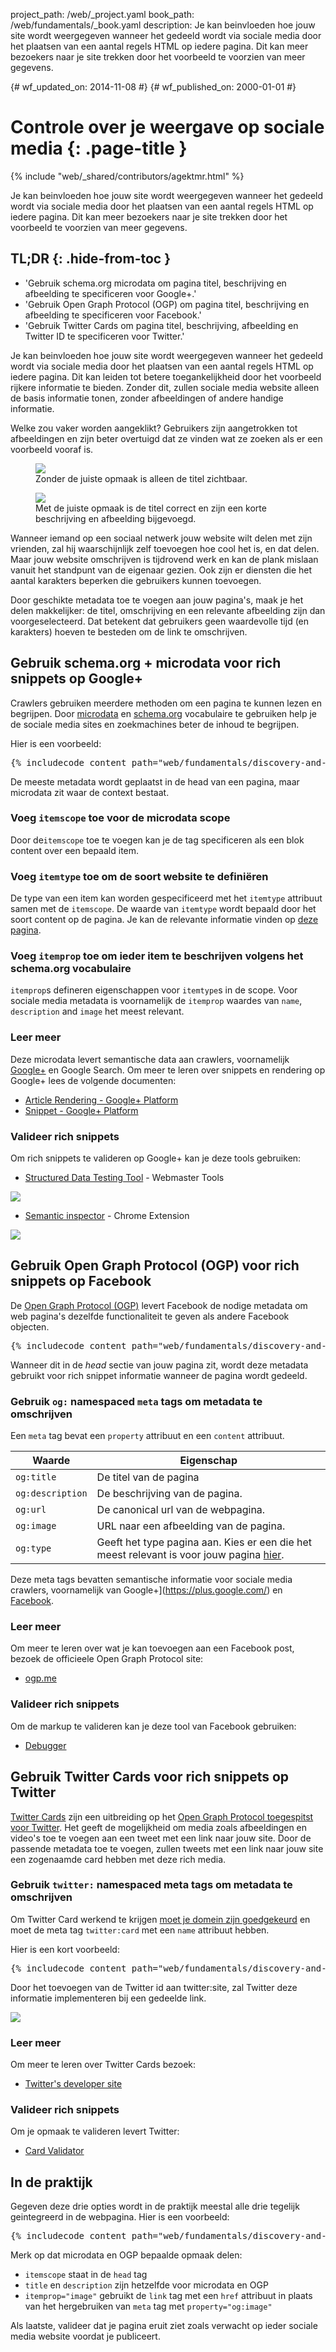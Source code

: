 project_path: /web/_project.yaml
book_path: /web/fundamentals/_book.yaml
description: Je kan beinvloeden hoe jouw site wordt weergegeven wanneer het gedeeld wordt via sociale media door het plaatsen van een aantal regels HTML op iedere pagina. Dit kan meer bezoekers naar je site trekken door het voorbeeld te voorzien van meer gegevens.

{# wf_updated_on: 2014-11-08 #}
{# wf_published_on: 2000-01-01 #}

# Controle over je weergave op sociale media {: .page-title }

{% include "web/_shared/contributors/agektmr.html" %}

Je kan beinvloeden hoe jouw site wordt weergegeven wanneer het gedeeld wordt via sociale media door het plaatsen van een aantal regels HTML op iedere pagina. Dit kan meer bezoekers naar je site trekken door het voorbeeld te voorzien van meer gegevens.


## TL;DR {: .hide-from-toc }
- 'Gebruik schema.org microdata om pagina titel, beschrijving en afbeelding te specificeren voor Google+.'
- 'Gebruik Open Graph Protocol (OGP) om pagina titel, beschrijving en afbeelding te specificeren voor Facebook.'
- 'Gebruik Twitter Cards om pagina titel, beschrijving, afbeelding en Twitter ID te specificeren voor Twitter.'


Je kan beinvloeden hoe jouw site wordt weergegeven wanneer het gedeeld wordt via sociale media door het plaatsen van een aantal regels HTML op iedere pagina. Dit kan leiden tot betere toegankelijkheid door het voorbeeld rijkere informatie te bieden. Zonder dit, zullen sociale media website alleen de basis informatie tonen, zonder afbeeldingen of andere handige informatie.

Welke zou vaker worden aangeklikt? Gebruikers zijn aangetrokken tot afbeeldingen en zijn beter overtuigd dat ze vinden wat ze zoeken als er een voorbeeld vooraf is.


<figure class="attempt-left">
  <img src="imgs/gplus-snippet-1.png" srcset="imgs/gplus-snippet-1.png 1x,
   imgs/gplus-snippet-1-2x.png 2x" />
  <figcaption>Zonder de juiste opmaak is alleen de titel zichtbaar.</figcaption>
</figure>
<figure class="attempt-right">
  <img src="imgs/gplus-snippet-2.png" srcset="imgs/gplus-snippet-2.png 1x,
   imgs/gplus-snippet-2-2x.png 2x" />
  <figcaption>Met de juiste opmaak is de titel correct en zijn een korte beschrijving en afbeelding bijgevoegd.</figcaption>
</figure>
<div class="clearfix"></div>


Wanneer iemand op een sociaal netwerk jouw website wilt delen met zijn vrienden, zal hij waarschijnlijk zelf toevoegen hoe cool het is, en dat delen. Maar jouw website omschrijven is tijdrovend werk en kan de plank mislaan vanuit het standpunt van de eigenaar gezien. Ook zijn er diensten die het aantal karakters beperken die gebruikers kunnen toevoegen.

Door geschikte metadata toe te voegen aan jouw pagina's, maak je het delen makkelijker: de titel, omschrijving en een relevante afbeelding zijn dan voorgeselecteerd. Dat betekent dat gebruikers geen waardevolle tijd (en karakters) hoeven te besteden om de link te omschrijven.

## Gebruik schema.org + microdata voor rich snippets op Google+
Crawlers gebruiken meerdere methoden om een pagina te kunnen lezen en begrijpen. Door [microdata](http://www.w3.org/TR/microdata/) en
[schema.org](https://schema.org/) vocabulaire te gebruiken help je de sociale media sites en zoekmachines beter de inhoud te begrijpen.

Hier is een voorbeeld:

<pre class="prettyprint">
{% includecode content_path="web/fundamentals/discovery-and-monetization/social-discovery/_code/social-sites.html" region_tag="microdata" adjust_indentation="auto" %}
</pre>

De meeste metadata wordt geplaatst in de head van een pagina, maar microdata zit waar de context bestaat.

### Voeg `itemscope` toe voor de microdata scope
Door de`itemscope` toe te voegen kan je de tag specificeren als een blok content over een bepaald item.

### Voeg `itemtype` toe om de soort website te definiëren
De type van een item kan worden gespecificeerd met het `itemtype` attribuut samen met de `itemscope`. De waarde van `itemtype` wordt bepaald door het soort content op de pagina. Je kan de relevante informatie vinden op [deze pagina](http://schema.org/docs/full.html).

### Voeg `itemprop` toe om ieder item te beschrijven volgens het schema.org vocabulaire
`itemprop`s defineren eigenschappen voor `itemtype`s in de scope. Voor sociale media metadata is voornamelijk de `itemprop` waardes van `name`, `description` and `image` het meest relevant.

### Leer meer
Deze microdata levert semantische data aan crawlers, voornamelijk [Google+](https://plus.google.com/) en Google Search. Om meer te leren over snippets en rendering op Google+ lees de volgende documenten:

* [Article Rendering - Google+ Platform](https://developers.google.com/+/web/snippet/article-rendering)
* [Snippet - Google+ Platform](https://developers.google.com/+/web/snippet/)

### Valideer rich snippets
Om rich snippets te valideren op Google+ kan je deze tools gebruiken:

* [Structured Data Testing Tool](http://www.google.com/webmasters/tools/richsnippets) - Webmaster Tools  

<img src="imgs/webmaster-tools.png" srcset="imgs/webmaster-tools.png 1x, imgs/webmaster-tools-2x.png 2x" />

* [Semantic inspector](https://chrome.google.com/webstore/detail/semantic-inspector/jobakbebljifplmcapcooffdbdmfdbjh/reviews) - Chrome Extension  

<img src="imgs/semantic-inspector.png" srcset="imgs/semantic-inspector.png 1x, imgs/semantic-inspector-2x.png 2x" />

## Gebruik Open Graph Protocol (OGP) voor rich snippets op Facebook
De [Open Graph Protocol (OGP)](http://ogp.me/) levert Facebook de nodige metadata om web pagina's dezelfde functionaliteit te geven als andere Facebook objecten.

<pre class="prettyprint">
{% includecode content_path="web/fundamentals/discovery-and-monetization/social-discovery/_code/social-sites.html" region_tag="ogp" adjust_indentation="auto" %}
</pre>

Wanneer dit in de <em>head</em> sectie van jouw pagina zit, wordt deze metadata gebruikt voor rich snippet informatie wanneer de pagina wordt gedeeld.

### Gebruik `og:` namespaced `meta` tags om metadata te omschrijven
Een `meta` tag bevat een `property` attribuut en een `content` attribuut.

<table>
    <thead>
    <tr>
      <th data-th="Property">Waarde</th>
      <th data-th="Content">Eigenschap</th>
    </tr>
  </thead>
  <tbody>
    <tr>
      <td data-th="Property"><code>og:title</code></td>
      <td data-th="Content">De titel van de pagina</td>
    </tr>
    <tr>
      <td data-th="Property"><code>og:description</code></td>
      <td data-th="Content">De beschrijving van de pagina.</td>
    </tr>
    <tr>
      <td data-th="Property"><code>og:url</code></td>
      <td data-th="Content">De canonical url van de webpagina.</td>
    </tr>
    <tr>
      <td data-th="Property"><code>og:image</code></td>
      <td data-th="Content">URL naar een afbeelding van de pagina.</td>
    </tr>
    <tr>
      <td data-th="Property"><code>og:type</code></td>
      <td data-th="Content">Geeft het type pagina aan. Kies er een die het meest relevant is voor jouw pagina <a href="https://developers.facebook.com/docs/reference/opengraph/">hier</a>.</td>
    </tr>
  </tbody>
</table>

Deze meta tags bevatten semantische informatie voor sociale media crawlers, voornamelijk van Google+](https://plus.google.com/) en [Facebook](https://www.facebook.com/).

### Leer meer
Om meer te leren over wat je kan toevoegen aan een Facebook post, bezoek de officieele Open Graph Protocol site:

* [ogp.me](http://ogp.me/)

### Valideer rich snippets
Om de markup te valideren kan je deze tool van Facebook gebruiken:

* [Debugger](https://developers.facebook.com/tools/debug/)

## Gebruik Twitter Cards voor rich snippets op Twitter
[Twitter Cards](https://dev.twitter.com/docs/cards) zijn een uitbreiding op het [Open Graph Protocol toegespitst voor Twitter](https://twitter.com/). Het geeft de mogelijkheid om media zoals afbeeldingen en video's toe te voegen aan een tweet met een link naar jouw site. Door de passende metadata toe te voegen, zullen tweets met een link naar jouw site een zogenaamde card hebben met deze rich media.

### Gebruik `twitter:` namespaced meta tags om metadata te omschrijven
Om Twitter Card werkend te krijgen [moet je domein zijn goedgekeurd](https://dev.twitter.com/docs/cards/validation/validator) en moet de meta tag `twitter:card` met een `name` attribuut hebben.

Hier is een kort voorbeeld:

<pre class="prettyprint">
{% includecode content_path="web/fundamentals/discovery-and-monetization/social-discovery/_code/social-sites.html" region_tag="twitter" adjust_indentation="auto" %}
</pre>

Door het toevoegen van de Twitter id aan twitter:site, zal Twitter deze informatie implementeren bij een gedeelde link.

<img src="imgs/twitter-card.png" srcset="imgs/twitter-card.png 1x, imgs/twitter-card-2x.png 2x" />

### Leer meer
Om meer te leren over Twitter Cards bezoek:

* [Twitter's developer site](https://dev.twitter.com/docs/cards)

### Valideer rich snippets
Om je opmaak te valideren levert Twitter:

* [Card Validator](https://dev.twitter.com/docs/cards/validation/validator)

## In de praktijk
Gegeven deze drie opties wordt in de praktijk meestal alle drie tegelijk geintegreerd in de webpagina. Hier is een voorbeeld:

<pre class="prettyprint">
{% includecode content_path="web/fundamentals/discovery-and-monetization/social-discovery/_code/social-sites2.html" region_tag="best_practice" adjust_indentation="auto" %}
</pre>

Merk op dat microdata en OGP bepaalde opmaak delen:

* `itemscope` staat in de `head` tag
* `title` en `description` zijn hetzelfde voor microdata en OGP
* `itemprop="image"` gebruikt de `link` tag met een `href` attribuut in plaats van het hergebruiken van `meta` tag met `property="og:image"`

Als laatste, valideer dat je pagina eruit ziet zoals verwacht op ieder sociale media website voordat je publiceert.

